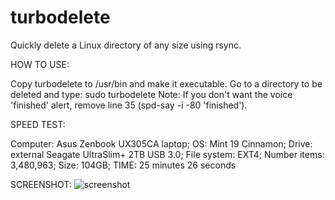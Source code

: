 # turbodelete
Quickly delete a Linux directory of any size using rsync.

HOW TO USE:

Copy turbodelete to /usr/bin and make it executable.
Go to a directory to be deleted and type: sudo turbodelete
Note: If you don't want the voice 'finished' alert, remove line 35 (spd-say -i -80  'finished').

SPEED TEST:

Computer: Asus Zenbook UX305CA laptop;
OS: Mint 19 Cinnamon;
Drive: external Seagate UltraSlim+ 2TB USB 3.0;
File system: EXT4;
Number items: 3,480,963;
Size: 104GB;
TIME: 25 minutes 26 seconds

SCREENSHOT:
![screenshot](https://user-images.githubusercontent.com/26446962/45985490-ba7de000-c023-11e8-95f5-a7547b36854d.jpg)


